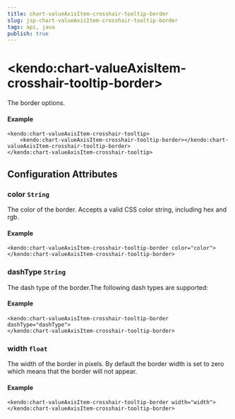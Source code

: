 ```yaml
---
title: chart-valueAxisItem-crosshair-tooltip-border
slug: jsp-chart-valueAxisItem-crosshair-tooltip-border
tags: api, java
publish: true
---
```


# \<kendo:chart-valueAxisItem-crosshair-tooltip-border\>

The border options.

#### Example
    <kendo:chart-valueAxisItem-crosshair-tooltip>
        <kendo:chart-valueAxisItem-crosshair-tooltip-border></kendo:chart-valueAxisItem-crosshair-tooltip-border>
    </kendo:chart-valueAxisItem-crosshair-tooltip>

## Configuration Attributes

### color `String`

The color of the border. Accepts a valid CSS color string, including hex and rgb.

#### Example
    <kendo:chart-valueAxisItem-crosshair-tooltip-border color="color">
    </kendo:chart-valueAxisItem-crosshair-tooltip-border>

### dashType `String`

The dash type of the border.The following dash types are supported:

#### Example
    <kendo:chart-valueAxisItem-crosshair-tooltip-border dashType="dashType">
    </kendo:chart-valueAxisItem-crosshair-tooltip-border>

### width `float`

The width of the border in pixels. By default the border width is set to zero which means that the border will not appear.

#### Example
    <kendo:chart-valueAxisItem-crosshair-tooltip-border width="width">
    </kendo:chart-valueAxisItem-crosshair-tooltip-border>

